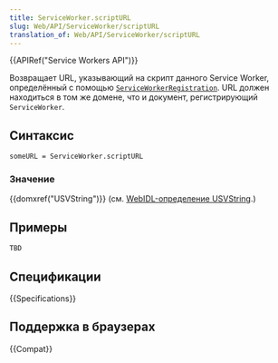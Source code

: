```yaml
---
title: ServiceWorker.scriptURL
slug: Web/API/ServiceWorker/scriptURL
translation_of: Web/API/ServiceWorker/scriptURL
---
```

{{APIRef("Service Workers API")}}

Возвращает URL, указывающий на скрипт данного Service Worker, определённый с помощью [`ServiceWorkerRegistration`](/ru/docs/Web/API/ServiceWorkerRegistration). URL должен находиться в том же домене, что и документ, регистрирующий `ServiceWorker`.

## Синтаксис

```
someURL = ServiceWorker.scriptURL
```

### Значение

{{domxref("USVString")}} (см. [WebIDL-определение USVString](http://heycam.github.io/webidl/#idl-USVString).)

## Примеры

```js
TBD
```

## Спецификации

{{Specifications}}

## Поддержка в браузерах

{{Compat}}
